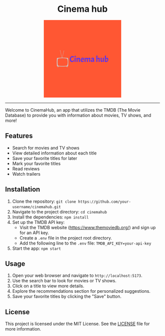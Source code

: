 <div align="center">
<h1>Cinema hub</h1>
   <img src="cinema-hub/src/assets/png/logo-color.png" alt="CinemaHub Logo" width="50%" height="50%">
</div>
<hr>
Welcome to CinemaHub, an app that utilizes the TMDB (The Movie Database) to provide you with information about movies, TV shows, and more!

## Features

- Search for movies and TV shows
- View detailed information about each title
- Save your favorite titles for later
- Mark your favorite titles
- Read reviews
- Watch trailers

## Installation

1. Clone the repository: `git clone https://github.com/your-username/cinemahub.git`
2. Navigate to the project directory: `cd cinemahub`
3. Install the dependencies: `npm install`
4. Set up the TMDB API key:
   - Visit the TMDB website (https://www.themoviedb.org/) and sign up for an API key.
   - Create a `.env` file in the project root directory.
   - Add the following line to the `.env` file: `TMDB_API_KEY=your-api-key`
5. Start the app: `npm start`

## Usage

1. Open your web browser and navigate to `http://localhost:5173`.
2. Use the search bar to look for movies or TV shows.
3. Click on a title to view more details.
4. Explore the recommendations section for personalized suggestions.
5. Save your favorite titles by clicking the "Save" button.

## License

This project is licensed under the MIT License. See the [LICENSE](LICENSE) file for more information.
